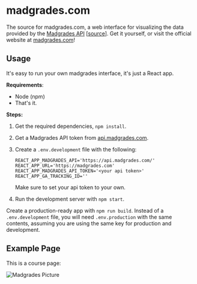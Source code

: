 # madgrades.com

The source for madgrades.com, a web interface for visualizing the data provided by the [Madgrades API](https://api.madgrades.com) \[[source](https://github.com/Madgrades/api.madgrades.com)\]. Get it yourself, or visit the official website at [madgrades.com](https://madgrades.com)!

## Usage

It's easy to run your own madgrades interface, it's just a React app.

**Requirements**:

* Node (npm)
* That's it.

**Steps:**

1. Get the required dependencies, `npm install`.
2. Get a Madgrades API token from [api.madgrades.com](https://api.madgrades.com).
3. Create a `.env.development` file with the following:

      ```
      REACT_APP_MADGRADES_API='https://api.madgrades.com/'
      REACT_APP_URL='https://madgrades.com'
      REACT_APP_MADGRADES_API_TOKEN='<your api token>'
      REACT_APP_GA_TRACKING_ID=''
      ```
      
   Make sure to set your api token to your own.
      
4. Run the development server with `npm start`.

Create a production-ready app with `npm run build`. Instead of a `.env.development` file, you will need `.env.production` with the same contents, assuming you are using the same key for production and development.


## Example Page

This is a course page:

![Madgrades Picture](https://i.imgur.com/sastR8g.png)
